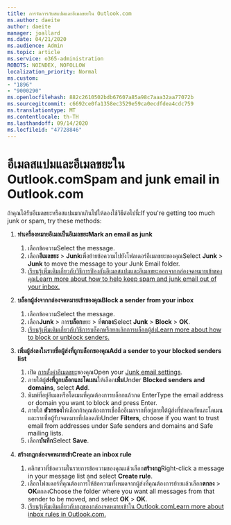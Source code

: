 ```yaml
---
title: การจัดการกับสแปมและอีเมลขยะใน Outlook.com
ms.author: daeite
author: daeite
manager: joallard
ms.date: 04/21/2020
ms.audience: Admin
ms.topic: article
ms.service: o365-administration
ROBOTS: NOINDEX, NOFOLLOW
localization_priority: Normal
ms.custom:
- "1896"
- "9000290"
ms.openlocfilehash: 882c2610502bdb67607a85a98c7aaa32aa77072b
ms.sourcegitcommit: c6692ce0fa1358ec3529e59ca0ecdfdea4cdc759
ms.translationtype: MT
ms.contentlocale: th-TH
ms.lasthandoff: 09/14/2020
ms.locfileid: "47728846"
---
```

# <a name="spam-and-junk-email-in-outlookcom"></a><span data-ttu-id="b5bdc-102">อีเมลสแปมและอีเมลขยะใน Outlook.com</span><span class="sxs-lookup"><span data-stu-id="b5bdc-102">Spam and junk email in Outlook.com</span></span>

<span data-ttu-id="b5bdc-103">ถ้าคุณได้รับอีเมลขยะหรือสแปมมากเกินไปให้ลองใช้วิธีต่อไปนี้:</span><span class="sxs-lookup"><span data-stu-id="b5bdc-103">If you're getting too much junk or spam, try these methods:</span></span>

1. <span data-ttu-id="b5bdc-104">**ทำเครื่องหมายอีเมลเป็นอีเมลขยะ**</span><span class="sxs-lookup"><span data-stu-id="b5bdc-104">**Mark an email as junk**</span></span>
    1. <span data-ttu-id="b5bdc-105">เลือกข้อความ</span><span class="sxs-lookup"><span data-stu-id="b5bdc-105">Select the message.</span></span>
    1. <span data-ttu-id="b5bdc-106">เลือก**อีเมลขยะ**  >  **Junk**เพื่อย้ายข้อความไปยังโฟลเดอร์อีเมลขยะของคุณ</span><span class="sxs-lookup"><span data-stu-id="b5bdc-106">Select **Junk** > **Junk** to move the message to your Junk Email folder.</span></span>
    1. [<span data-ttu-id="b5bdc-107">เรียนรู้เพิ่มเติมเกี่ยวกับวิธีการป้องกันอีเมลสแปมและอีเมลขยะออกจากกล่องจดหมายเข้าของคุณ</span><span class="sxs-lookup"><span data-stu-id="b5bdc-107">Learn more about how to help keep spam and junk email out of your inbox.</span></span>](https://support.office.com/article/a3ece97b-82f8-4a5e-9ac3-e92fa6427ae4?wt.mc_id=Office_Outlook_com_Alchemy)

1. <span data-ttu-id="b5bdc-108">**บล็อกผู้ส่งจากกล่องจดหมายเข้าของคุณ**</span><span class="sxs-lookup"><span data-stu-id="b5bdc-108">**Block a sender from your inbox**</span></span>
    1. <span data-ttu-id="b5bdc-109">เลือกข้อความ</span><span class="sxs-lookup"><span data-stu-id="b5bdc-109">Select the message.</span></span>
    1. <span data-ttu-id="b5bdc-110">เลือก**Junk**  >  การ**บล็อก**ขยะ  >  ที่**ตกลง**</span><span class="sxs-lookup"><span data-stu-id="b5bdc-110">Select **Junk** > **Block** > **OK**.</span></span>
    1. [<span data-ttu-id="b5bdc-111">เรียนรู้เพิ่มเติมเกี่ยวกับวิธีการบล็อกหรือยกเลิกการบล็อกผู้ส่ง</span><span class="sxs-lookup"><span data-stu-id="b5bdc-111">Learn more about how to block or unblock senders.</span></span>](https://support.office.com/article/afba1c94-77bb-4f50-8b85-057cf52f4d5e?wt.mc_id=Office_Outlook_com_Alchemy)

1. <span data-ttu-id="b5bdc-112">**เพิ่มผู้ส่งลงในรายชื่อผู้ส่งที่ถูกบล็อกของคุณ**</span><span class="sxs-lookup"><span data-stu-id="b5bdc-112">**Add a sender to your blocked senders list**</span></span>
    1. <span data-ttu-id="b5bdc-113">เปิด [การตั้งค่าอีเมลขยะ](https://outlook.live.com/mail/options/mail/junkEmail/blockedSendersAndDomainsV2)ของคุณ</span><span class="sxs-lookup"><span data-stu-id="b5bdc-113">Open your [Junk email settings](https://outlook.live.com/mail/options/mail/junkEmail/blockedSendersAndDomainsV2).</span></span>
    1. <span data-ttu-id="b5bdc-114">ภายใต้ผู้**ส่งที่ถูกบล็อกและโดเมน**ให้เลือก**เพิ่ม**</span><span class="sxs-lookup"><span data-stu-id="b5bdc-114">Under **Blocked senders and domains**, select **Add**.</span></span>
    1. <span data-ttu-id="b5bdc-115">พิมพ์ที่อยู่อีเมลหรือโดเมนที่คุณต้องการบล็อกแล้วกด Enter</span><span class="sxs-lookup"><span data-stu-id="b5bdc-115">Type the email address or domain you want to block and press Enter.</span></span>
    1. <span data-ttu-id="b5bdc-116">ภายใต้ **ตัวกรอง**ให้เลือกถ้าคุณต้องการเชื่อถืออีเมลจากที่อยู่ภายใต้ผู้ส่งที่ปลอดภัยและโดเมนและรายชื่อผู้รับจดหมายที่ปลอดภัย</span><span class="sxs-lookup"><span data-stu-id="b5bdc-116">Under **Filters**, choose if you want to trust email from addresses under Safe senders and domains and Safe mailing lists.</span></span>
    1. <span data-ttu-id="b5bdc-117">เลือก**บันทึก**</span><span class="sxs-lookup"><span data-stu-id="b5bdc-117">Select **Save**.</span></span>

1. <span data-ttu-id="b5bdc-118">**สร้างกฎกล่องจดหมายเข้า**</span><span class="sxs-lookup"><span data-stu-id="b5bdc-118">**Create an inbox rule**</span></span>
    1. <span data-ttu-id="b5bdc-119">คลิกขวาที่ข้อความในรายการข้อความของคุณแล้วเลือก**สร้างกฎ**</span><span class="sxs-lookup"><span data-stu-id="b5bdc-119">Right-click a message in your message list and select **Create rule**.</span></span>
    1. <span data-ttu-id="b5bdc-120">เลือกโฟลเดอร์ที่คุณต้องการให้ข้อความทั้งหมดจากผู้ส่งที่คุณต้องการย้ายแล้วเลือก**ตกลง**  >  **OK**ตกลง</span><span class="sxs-lookup"><span data-stu-id="b5bdc-120">Choose the folder where you want all messages from that sender to be moved, and select **OK** > **OK**.</span></span>
    1. [<span data-ttu-id="b5bdc-121">เรียนรู้เพิ่มเติมเกี่ยวกับกฎของกล่องจดหมายเข้าใน Outlook.com</span><span class="sxs-lookup"><span data-stu-id="b5bdc-121">Learn more about inbox rules in Outlook.com.</span></span>](https://support.office.com/article/4b094371-a5d7-49bd-8b1b-4e4896a7cc5d?wt.mc_id=Office_Outlook_com_Alchemy)